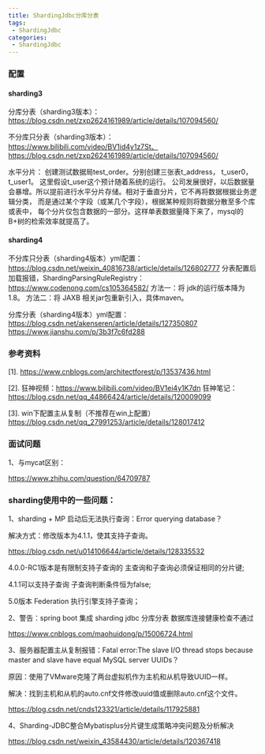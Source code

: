 ```yaml
---
title: ShardingJdbc分库分表
tags:
 - ShardingJdbc
categories: 
 - ShardingJdbc
---
```





### 配置

#### sharding3

分库分表（sharding3版本）：https://blog.csdn.net/zxp2624161989/article/details/107094560/

不分库只分表（sharding3版本）：https://www.bilibili.com/video/BV1id4y1z7St、https://blog.csdn.net/zxp2624161989/article/details/107094560/

水平分片：
创建测试数据局test_order。分别创建三张表t_address， t_user0，t_user1。
这里假设t_user这个预计随着系统的运行。
公司发展很好，以后数据量会暴增。所以提前进行水平分片存储。相对于垂直分片，它不再将数据根据业务逻辑分类，
而是通过某个字段（或某几个字段），根据某种规则将数据分散至多个库或表中，
每个分片仅包含数据的一部分。这样单表数据量降下来了，mysql的B+树的检索效率就提高了。

#### sharding4

不分库只分表（sharding4版本）yml配置：https://blog.csdn.net/weixin_40816738/article/details/126802777
分表配置后加载报错，ShardingParsingRuleRegistry：https://www.codenong.com/cs105364582/
方法一：将 jdk的运行版本降为 1.8。
方法二：将 JAXB 相关jar包重新引入，具体maven。

分库分表（sharding4版本）yml配置：https://blog.csdn.net/akenseren/article/details/127350807
https://www.jianshu.com/p/3b3f7c6fd288







### 参考资料

[1]. https://www.cnblogs.com/architectforest/p/13537436.html

[2]. 狂神视频：https://www.bilibili.com/video/BV1ei4y1K7dn
狂神笔记：https://blog.csdn.net/qq_44866424/article/details/120009099

[3]. win下配置主从复制（不推荐在win上配置）
https://blog.csdn.net/qq_27991253/article/details/128017412





### 面试问题

1、与mycat区别：

https://www.zhihu.com/question/64709787






### sharding使用中的一些问题：

1、sharding + MP 启动后无法执行查询：Error querying database？

解决方式：修改版本为4.1.1，使其支持子查询。

https://blog.csdn.net/u014106644/article/details/128335532

4.0.0-RC1版本是有限制支持子查询的 主查询和子查询必须保证相同的分片键;

4.1.1可以支持子查询  子查询判断条件恒为false;

5.0版本 Federation 执行引擎支持子查询；

2、警告：spring boot 集成 sharding jdbc 分库分表 数据库连接健康检查不通过

https://www.cnblogs.com/maohuidong/p/15006724.html

3、服务器配置主从复制报错：Fatal error:The slave I/O thread stops because master and slave have equal MySQL server UUIDs？

原因：使用了VMware克隆了两台虚拟机作为主机和从机导致UUID一样。

解决：找到主机和从机的auto.cnf文件修改uuid值或删除auto.cnf这个文件。

https://blog.csdn.net/cnds123321/article/details/117925881

4、Sharding-JDBC整合Mybatisplus分片键生成策略冲突问题及分析解决

https://blog.csdn.net/weixin_43584430/article/details/120367418

